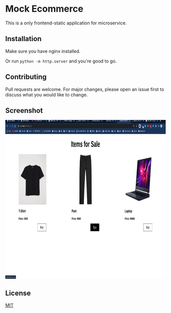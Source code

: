 # Mock Ecommerce 

This is a only frontend-static application for microservice.

## Installation

Make sure you have nginx installed.

Or run `python -m http.server` and you're good to go.

## Contributing
Pull requests are welcome. For major changes, please open an issue first to discuss what you would like to change.

## Screenshot


<img src="screenshots/ulala.gif" height="500">

## License
[MIT](https://choosealicense.com/licenses/mit/)